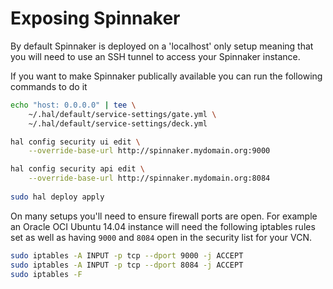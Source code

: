 # Exposing Spinnaker

By default Spinnaker is deployed on a 'localhost' only setup meaning 
that you will need to use an SSH tunnel to access your Spinnaker instance.

If you want to make Spinnaker publically available you can run the following commands to do it

```bash
echo "host: 0.0.0.0" | tee \
    ~/.hal/default/service-settings/gate.yml \
    ~/.hal/default/service-settings/deck.yml

hal config security ui edit \
    --override-base-url http://spinnaker.mydomain.org:9000

hal config security api edit \
    --override-base-url http://spinnaker.mydomain.org:8084
    
sudo hal deploy apply
```

On many setups you'll need to ensure firewall ports are open. For example
an Oracle OCI Ubuntu 14.04 instance will need the following iptables rules set
as well as having `9000` and `8084` open in the security list for your VCN.

```bash
sudo iptables -A INPUT -p tcp --dport 9000 -j ACCEPT
sudo iptables -A INPUT -p tcp --dport 8084 -j ACCEPT
sudo iptables -F
```
